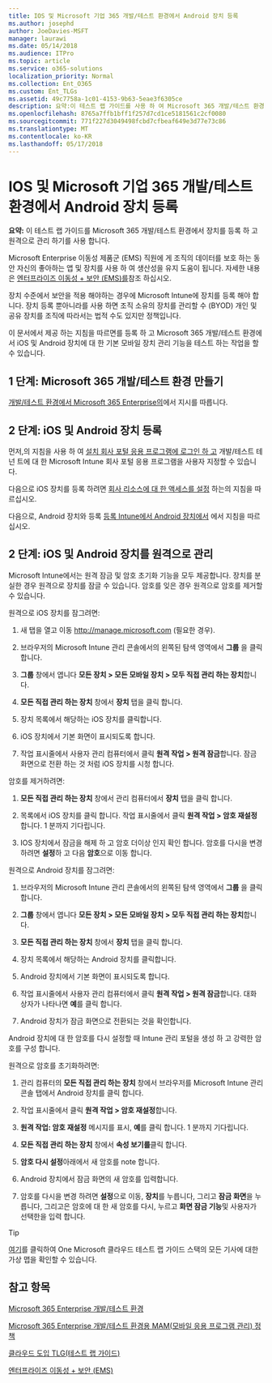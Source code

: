 ```yaml
---
title: IOS 및 Microsoft 기업 365 개발/테스트 환경에서 Android 장치 등록
ms.author: josephd
author: JoeDavies-MSFT
manager: laurawi
ms.date: 05/14/2018
ms.audience: ITPro
ms.topic: article
ms.service: o365-solutions
localization_priority: Normal
ms.collection: Ent_O365
ms.custom: Ent_TLGs
ms.assetid: 49c7758a-1c01-4153-9b63-5eae3f6305ce
description: 요약:이 테스트 랩 가이드를 사용 하 여 Microsoft 365 개발/테스트 환경에서 장치를 등록 하 고 원격으로 관리 하기를.
ms.openlocfilehash: 8765a7ffb1bff1f257d7cd1ce5181561c2cf0080
ms.sourcegitcommit: 771f227d3049498fcbd7cfbeaf649e3d77e73c86
ms.translationtype: MT
ms.contentlocale: ko-KR
ms.lasthandoff: 05/17/2018
---
```

# <a name="enroll-ios-and-android-devices-in-your-microsoft-enterprise-365-devtest-environment"></a>IOS 및 Microsoft 기업 365 개발/테스트 환경에서 Android 장치 등록

 **요약:** 이 테스트 랩 가이드를 Microsoft 365 개발/테스트 환경에서 장치를 등록 하 고 원격으로 관리 하기를 사용 합니다.
  
Microsoft Enterprise 이동성 제품군 (EMS) 직원에 게 조직의 데이터를 보호 하는 동안 자신의 좋아하는 앱 및 장치를 사용 하 여 생산성을 유지 도움이 됩니다. 자세한 내용은 [엔터프라이즈 이동성 + 보안 (EMS)를](https://www.microsoft.com/cloud-platform/enterprise-mobility-security)참조 하십시오.
  
장치 수준에서 보안을 적용 해야하는 경우에 Microsoft Intune에 장치를 등록 해야 합니다. 장치 등록 뿐아니라를 사용 하면 조직 소유의 장치를 관리할 수 (BYOD) 개인 및 공유 장치를 조직에 따라서는 법적 수도 있지만 정책입니다.
  
이 문서에서 제공 하는 지침을 따르면를 등록 하 고 Microsoft 365 개발/테스트 환경에서 iOS 및 Android 장치에 대 한 기본 모바일 장치 관리 기능을 테스트 하는 작업을 할 수 있습니다.
  
## <a name="phase-1-create-your-microsoft-365-devtest-environment"></a>1 단계: Microsoft 365 개발/테스트 환경 만들기

[개발/테스트 환경에서 Microsoft 365 Enterprise의](the-microsoft-365-enterprise-dev-test-environment.md)에서 지시를 따릅니다.
  
## <a name="phase-2-enroll-your-ios-and-android-devices"></a>2 단계: iOS 및 Android 장치 등록

먼저,의 지침을 사용 하 여 [설치 회사 포털 응용 프로그램에 로그인 하 고](https://docs.microsoft.com/intune-user-help/install-and-sign-in-to-the-intune-company-portal-app-ios) 개발/테스트 테 넌 트에 대 한 Microsoft Intune 회사 포털 응용 프로그램을 사용자 지정할 수 있습니다.

다음으로 iOS 장치를 등록 하려면 [회사 리소스에 대 한 액세스를 설정](https://docs.microsoft.com/intune-user-help/enroll-your-device-in-intune-ios) 하는의 지침을 따르십시오.

다음으로, Android 장치와 등록 [등록 Intune에서 Android 장치에서](https://docs.microsoft.com/intune-user-help/enroll-your-device-in-intune-android) 에서 지침을 따르십시오.

## <a name="phase-2-manage-your-ios-and-android-devices-remotely"></a>2 단계: iOS 및 Android 장치를 원격으로 관리

Microsoft Intune에서는 원격 잠금 및 암호 초기화 기능을 모두 제공합니다. 장치를 분실한 경우 원격으로 장치를 잠글 수 있습니다. 암호를 잊은 경우 원격으로 암호를 제거할 수 있습니다.
  
원격으로 iOS 장치를 잠그려면:
  
1.  새 탭을 열고 이동 http://manage.microsoft.com (필요한 경우). 

2.  브라우저의 Microsoft Intune 관리 콘솔에서의 왼쪽된 탐색 영역에서 **그룹** 을 클릭 합니다.

3. **그룹** 창에서 엽니다 **모든 장치 > 모든 모바일 장치 > 모두 직접 관리 하는 장치**합니다.
    
4. **모든 직접 관리 하는 장치** 창에서 **장치** 탭을 클릭 합니다.
    
5. 장치 목록에서 해당하는 iOS 장치를 클릭합니다.  
    
6. iOS 장치에서 기본 화면이 표시되도록 합니다.  
    
7. 작업 표시줄에서 사용자 관리 컴퓨터에서 클릭 **원격 작업 > 원격 잠금**합니다. 잠금 화면으로 전환 하는 것 처럼 iOS 장치를 시청 합니다.
    
암호를 제거하려면:
  
1. **모든 직접 관리 하는 장치** 창에서 관리 컴퓨터에서 **장치** 탭을 클릭 합니다.
    
2. 목록에서 iOS 장치를 클릭 합니다. 작업 표시줄에서 클릭 **원격 작업 > 암호 재설정**합니다. 1 분까지 기다립니다.
    
3. IOS 장치에서 잠금을 해제 하 고 암호 더이상 인지 확인 합니다. 암호를 다시을 변경 하려면 **설정**하 고 다음 **암호**으로 이동 합니다.
    
원격으로 Android 장치를 잠그려면:
  
1. 브라우저의 Microsoft Intune 관리 콘솔에서의 왼쪽된 탐색 영역에서 **그룹** 을 클릭 합니다.
    
2. **그룹** 창에서 엽니다 **모든 장치 > 모든 모바일 장치 > 모두 직접 관리 하는 장치**합니다.
    
3. **모든 직접 관리 하는 장치** 창에서 **장치** 탭을 클릭 합니다.
    
4. 장치 목록에서 해당하는 Android 장치를 클릭합니다.  
    
5. Android 장치에서 기본 화면이 표시되도록 합니다.  
    
6. 작업 표시줄에서 사용자 관리 컴퓨터에서 클릭 **원격 작업 > 원격 잠금**합니다. 대화 상자가 나타나면 **예**를 클릭 합니다.
    
7. Android 장치가 잠금 화면으로 전환되는 것을 확인합니다.
    
Android 장치에 대 한 암호를 다시 설정할 때 Intune 관리 포털을 생성 하 고 강력한 암호를 구성 합니다.
  
원격으로 암호를 초기화하려면:
  
1. 관리 컴퓨터의 **모든 직접 관리 하는 장치** 창에서 브라우저를 Microsoft Intune 관리 콘솔 탭에서 Android 장치를 클릭 합니다.
    
2. 작업 표시줄에서 클릭 **원격 작업 > 암호 재설정**합니다.
    
3. **원격 작업: 암호 재설정** 메시지를 표시, **예**를 클릭 합니다. 1 분까지 기다립니다.
    
4. **모든 직접 관리 하는 장치** 창에서 **속성 보기를**클릭 합니다.
    
5. **암호 다시 설정**아래에서 새 암호를 note 합니다.
    
6. Android 장치에서 잠금 화면의 새 암호를 입력합니다.  
    
7. 암호를 다시을 변경 하려면 **설정**으로 이동, **장치**를 누릅니다, 그리고 **잠금 화면**을 누릅니다, 그리고은 암호에 대 한 새 암호를 다시, 누르고 **화면 잠금 기능**및 사용자가 선택한을 입력 합니다.
    

> [!TIP]
> [여기](http://aka.ms/catlgstack)를 클릭하여 One Microsoft 클라우드 테스트 랩 가이드 스택의 모든 기사에 대한 가상 맵을 확인할 수 있습니다.
  
## <a name="see-also"></a>참고 항목

[Microsoft 365 Enterprise 개발/테스트 환경](the-microsoft-365-enterprise-dev-test-environment.md)
  
[Microsoft 365 Enterprise 개발/테스트 환경용 MAM(모바일 응용 프로그램 관리) 정책](mam-policies-for-your-microsoft-365-enterprise-dev-test-environment.md)
  
[클라우드 도입 TLG(테스트 랩 가이드)](cloud-adoption-test-lab-guides-tlgs.md)

[엔터프라이즈 이동성 + 보안 (EMS)](https://www.microsoft.com/cloud-platform/enterprise-mobility-security)


